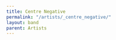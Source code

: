```yaml
---
title: Centre Negative
permalink: "/artists/_centre_negative/"
layout: band
parent: Artists
---
```

